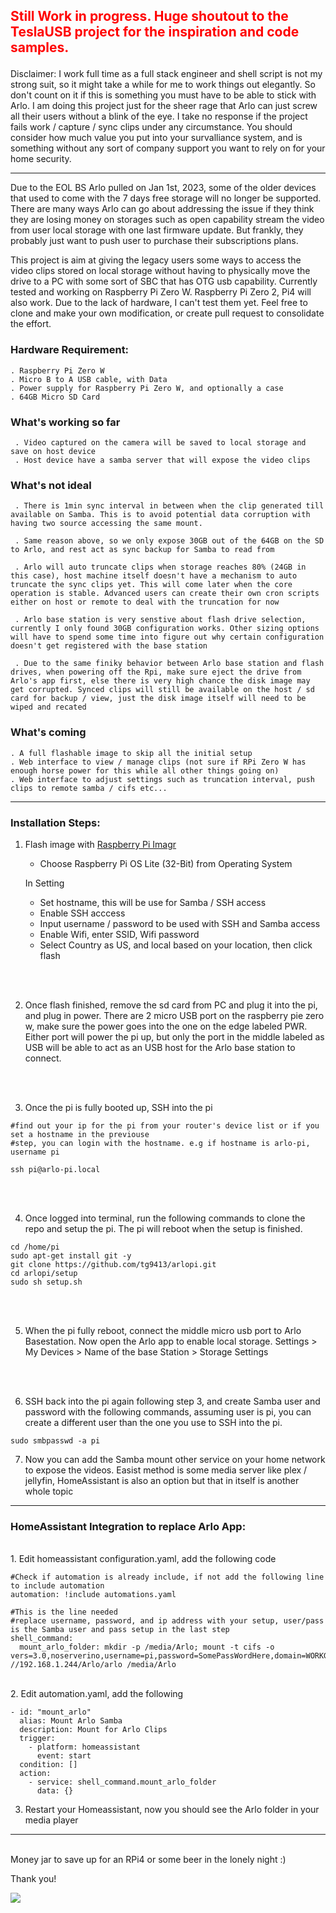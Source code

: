 ## <p style="color:red">Still Work in progress. Huge shoutout to the TeslaUSB project for the inspiration and code samples.</p>

Disclaimer: I work full time as a full stack engineer and shell script is not my strong suit, so it might take a while for me to work things out elegantly. So don't count on it if this is something you must have to be able to stick with Arlo. I am doing this project just for the sheer rage that Arlo can just screw all their users without a blink of the eye. I take no response if the project fails work / capture / sync clips under any circumstance. You should consider how much value you put into your survalliance system, and is something without any sort of company support you want to rely on for your home security. 

****
Due to the EOL BS Arlo pulled on Jan 1st, 2023, some of the older devices that used to come with the 7 days free storage will no longer be supported. There are many ways Arlo can go about addressing the issue if they think they are losing money on storages such as open capability stream the video from user local storage with one last firmware update. But frankly, they probably just want to push user to purchase their subscriptions plans. 

This project is aim at giving the legacy users some ways to access the video clips stored on local storage without having to physically move the drive to a PC with some sort of SBC that has OTG usb capability. Currently tested and working on Raspberry Pi Zero W. Raspberry Pi Zero 2, Pi4 will also work. Due to the lack of hardware, I can't test them yet. Feel free to clone and make your own modification, or create pull request to consolidate the effort. 

### Hardware Requirement:
    
    . Raspberry Pi Zero W 
    . Micro B to A USB cable, with Data 
    . Power supply for Raspberry Pi Zero W, and optionally a case
    . 64GB Micro SD Card

### What's working so far
```
 . Video captured on the camera will be saved to local storage and save on host device
 . Host device have a samba server that will expose the video clips
```

### What's not ideal
```
 . There is 1min sync interval in between when the clip generated till available on Samba. This is to avoid potential data corruption with having two source accessing the same mount.
 
 . Same reason above, so we only expose 30GB out of the 64GB on the SD to Arlo, and rest act as sync backup for Samba to read from
 
 . Arlo will auto truncate clips when storage reaches 80% (24GB in this case), host machine itself doesn't have a mechanism to auto truncate the sync clips yet. This will come later when the core operation is stable. Advanced users can create their own cron scripts either on host or remote to deal with the truncation for now
 
 . Arlo base station is very senstive about flash drive selection, currently I only found 30GB configuration works. Other sizing options will have to spend some time into figure out why certain configuration doesn't get registered with the base station
 
 . Due to the same finiky behavior between Arlo base station and flash drives, when powering off the Rpi, make sure eject the drive from Arlo's app first, else there is very high chance the disk image may get corrupted. Synced clips will still be available on the host / sd card for backup / view, just the disk image itself will need to be wiped and recated
```

### What's coming
```
. A full flashable image to skip all the initial setup
. Web interface to view / manage clips (not sure if RPi Zero W has enough horse power for this while all other things going on)
. Web interface to adjust settings such as truncation interval, push clips to remote samba / cifs etc...

```


****
### Installation Steps:
1. Flash image with [Raspberry Pi Imagr](https://www.raspberrypi.com/software/)
     - Choose Raspberry Pi OS Lite (32-Bit) from Operating System <br> 

    In Setting 
     - Set hostname, this will be use for Samba / SSH access
     - Enable SSH acccess
     - Input username / password to be used with SSH and Samba access
     - Enable Wifi, enter SSID, Wifi password
     - Select Country as US, and local based on your location, then click flash
<br>
<br>

2. Once flash finished, remove the sd card from PC and plug it into the pi, and plug in power. There are 2 micro USB port on the raspberry pie zero w, make sure the power goes into the one on the edge labeled PWR. Either port will power the pi up, but only the port in the middle labeled as USB will be able to act as an USB host for the Arlo base station to connect. 

<br>
<br>

3. Once the pi is fully booted up, SSH into the pi
 ```
 #find out your ip for the pi from your router's device list or if you set a hostname in the previouse
 #step, you can login with the hostname. e.g if hostname is arlo-pi, username pi

 ssh pi@arlo-pi.local
 ```
 
 <br>
 <br>
 
4. Once logged into terminal, run the following commands to clone the repo and setup the pi. The pi will reboot when the setup is finished.
 ```
 cd /home/pi
 sudo apt-get install git -y
 git clone https://github.com/tg9413/arlopi.git
 cd arlopi/setup
 sudo sh setup.sh
 ```
<br>
<br>

5. When the pi fully reboot, connect the middle micro usb port to Arlo Basestation. Now open the Arlo app to enable local storage. Settings > My Devices > Name of the base Station > Storage Settings
<br>
<br>

6. SSH back into the pi again following step 3, and create Samba user and password with the following commands, assuming user is pi, you can create a different user than the one you use to SSH into the pi.
```
sudo smbpasswd -a pi
```

7. Now you can add the Samba mount other service on your home network to expose the videos. Easist method is some media server like plex / jellyfin, HomeAssistant is also an option but that in itself is another whole topic


****

### HomeAssistant Integration to replace Arlo App:
<br>
1. Edit homeassistant configuration.yaml, add the following code

```
#Check if automation is already include, if not add the following line to include automation
automation: !include automations.yaml

#This is the line needed
#replace username, password, and ip address with your setup, user/pass is the Samba user and pass setup in the last step
shell_command:
  mount_arlo_folder: mkdir -p /media/Arlo; mount -t cifs -o vers=3.0,noserverino,username=pi,password=SomePassWordHere,domain=WORKGROUP //192.168.1.244/Arlo/arlo /media/Arlo
```
<br>
2. Edit automation.yaml, add the following

```
- id: "mount_arlo"
  alias: Mount Arlo Samba
  description: Mount for Arlo Clips
  trigger:
    - platform: homeassistant
      event: start
  condition: []
  action:
    - service: shell_command.mount_arlo_folder
      data: {}
```

3. Restart your Homeassistant, now you should see the Arlo folder in your media player

****

<br>
Money jar to save up for an RPi4 or some beer in the lonely night :)

Thank you!

[![](https://www.paypalobjects.com/en_US/i/btn/btn_donateCC_LG.gif)](https://www.paypal.com/donate/?hosted_button_id=J58W48P8U345G)